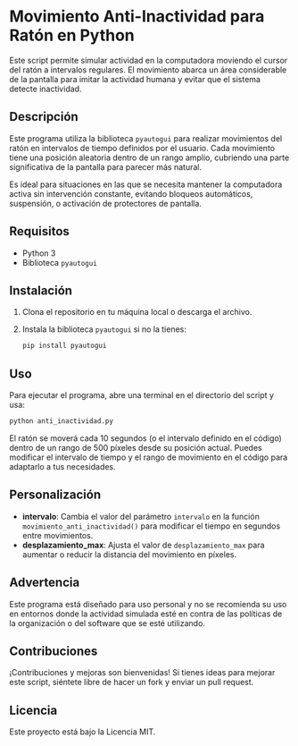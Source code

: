 # Movimiento Anti-Inactividad para Ratón en Python

Este script permite simular actividad en la computadora moviendo el cursor del ratón a intervalos regulares. El movimiento abarca un área considerable de la pantalla para imitar la actividad humana y evitar que el sistema detecte inactividad.

## Descripción

Este programa utiliza la biblioteca `pyautogui` para realizar movimientos del ratón en intervalos de tiempo definidos por el usuario. Cada movimiento tiene una posición aleatoria dentro de un rango amplio, cubriendo una parte significativa de la pantalla para parecer más natural. 

Es ideal para situaciones en las que se necesita mantener la computadora activa sin intervención constante, evitando bloqueos automáticos, suspensión, o activación de protectores de pantalla.

## Requisitos

- Python 3
- Biblioteca `pyautogui`

## Instalación

1. Clona el repositorio en tu máquina local o descarga el archivo.

2. Instala la biblioteca `pyautogui` si no la tienes:

    ```bash
    pip install pyautogui
    ```

## Uso

Para ejecutar el programa, abre una terminal en el directorio del script y usa:

```bash
python anti_inactividad.py
```

El ratón se moverá cada 10 segundos (o el intervalo definido en el código) dentro de un rango de 500 píxeles desde su posición actual. Puedes modificar el intervalo de tiempo y el rango de movimiento en el código para adaptarlo a tus necesidades.

## Personalización

- **intervalo**: Cambia el valor del parámetro `intervalo` en la función `movimiento_anti_inactividad()` para modificar el tiempo en segundos entre movimientos.
- **desplazamiento_max**: Ajusta el valor de `desplazamiento_max` para aumentar o reducir la distancia del movimiento en píxeles.

## Advertencia

Este programa está diseñado para uso personal y no se recomienda su uso en entornos donde la actividad simulada esté en contra de las políticas de la organización o del software que se esté utilizando.

## Contribuciones

¡Contribuciones y mejoras son bienvenidas! Si tienes ideas para mejorar este script, siéntete libre de hacer un fork y enviar un pull request.

## Licencia

Este proyecto está bajo la Licencia MIT.
